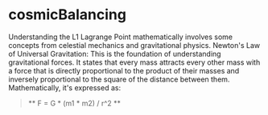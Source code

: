 # cosmicBalancing
Understanding the L1 Lagrange Point mathematically involves some concepts from celestial mechanics and gravitational physics.
Newton's Law of Universal Gravitation: This is the foundation of understanding gravitational forces. It states that every mass attracts every other mass with a force that is directly proportional to the product of their masses and inversely proportional to the square of the distance between them. Mathematically, it's expressed as:
> ** F = G * (m1 * m2) / r^2 **
